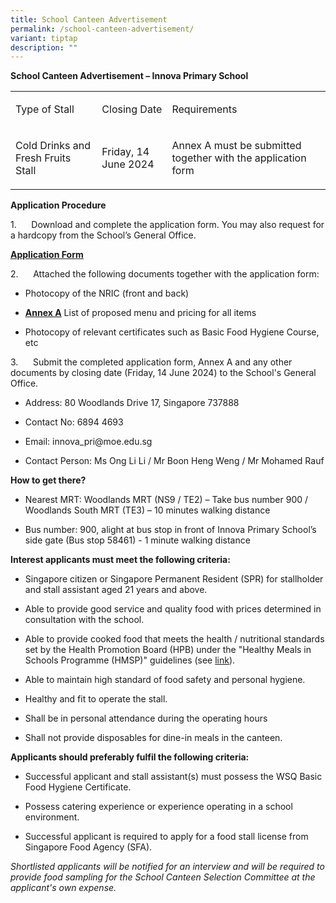 ```yaml
---
title: School Canteen Advertisement
permalink: /school-canteen-advertisement/
variant: tiptap
description: ""
---
```

<p><strong>School Canteen Advertisement – Innova Primary School</strong>
</p>
<table style="minWidth: 75px">
<colgroup>
<col>
<col>
<col>
</colgroup>
<tbody>
<tr>
<td rowspan="1" colspan="1">
<p>Type of Stall</p>
</td>
<td rowspan="1" colspan="1">
<p>Closing Date</p>
</td>
<td rowspan="1" colspan="1">
<p>Requirements</p>
</td>
</tr>
<tr>
<td rowspan="1" colspan="1">
<p>Cold Drinks and Fresh Fruits Stall</p>
</td>
<td rowspan="1" colspan="1">
<p>Friday, 14 June 2024</p>
</td>
<td rowspan="1" colspan="1">
<p>Annex A must be submitted together with the application form</p>
</td>
</tr>
</tbody>
</table>
<p><strong>Application Procedure</strong>
</p>
<p>1.&nbsp;&nbsp;&nbsp;&nbsp;&nbsp; Download and complete the application
form. You may also request for a hardcopy from the School’s General Office.</p>
<p><strong><a href="/files/Application_for_Canteen_Stall_in_Existing_School.pdf" rel="noopener noreferrer nofollow" target="_blank"><u>Application Form</u></a></strong>
</p>
<p>2.&nbsp;&nbsp;&nbsp;&nbsp;&nbsp; Attached the following documents together
with the application form:</p>
<ul data-tight="true" class="tight">
<li>
<p>Photocopy of the NRIC (front and back)</p>
</li>
<li>
<p><strong><a href="/files/Annex_A_Stall_1_Cold_Drinks_and_Fresh_Fruits.pdf" rel="noopener noreferrer nofollow" target="_blank"><u>Annex A</u></a></strong> List
of proposed menu and pricing for all items</p>
</li>
<li>
<p>Photocopy of relevant certificates such as Basic Food Hygiene Course,
etc</p>
</li>
</ul>
<p>3.&nbsp;&nbsp;&nbsp;&nbsp;&nbsp; Submit the completed application form,
Annex A and any other documents by closing date (Friday, 14 June 2024)
to the School's General Office.</p>
<ul data-tight="true" class="tight">
<li>
<p>Address: 80 Woodlands Drive 17, Singapore 737888</p>
</li>
<li>
<p>Contact No: 6894 4693</p>
</li>
<li>
<p>Email: <a rel="noopener noreferrer nofollow" target="_blank">innova_pri@moe.edu.sg</a>
</p>
</li>
<li>
<p>Contact Person: Ms Ong Li Li / Mr Boon Heng Weng / Mr Mohamed Rauf</p>
</li>
</ul>
<p><strong>How to get there?</strong>
</p>
<ul data-tight="true" class="tight">
<li>
<p>Nearest MRT: Woodlands MRT (NS9 / TE2) – Take bus number 900 / Woodlands
South MRT (TE3) – 10 minutes walking distance</p>
</li>
<li>
<p>Bus number: 900, alight at bus stop in front of Innova Primary School’s
side gate (Bus stop 58461) - 1 minute walking distance</p>
</li>
</ul>
<p><strong>Interest applicants must meet the following criteria:</strong>
</p>
<ul data-tight="true" class="tight">
<li>
<p>Singapore citizen or Singapore Permanent Resident (SPR) for stallholder
and stall assistant aged 21 years and above.</p>
</li>
<li>
<p>Able to provide good service and quality food with prices determined in
consultation with the school.</p>
</li>
<li>
<p>Able to provide cooked food that meets the health / nutritional standards
set by the Health Promotion Board (HPB) under the "Healthy Meals in Schools
Programme (HMSP)" guidelines (see&nbsp;<a href="https://www.hpb.gov.sg/schools/school-programmes/healthy-meals-in-schools-programme" rel="noopener noreferrer nofollow" target="_blank">link</a>).</p>
</li>
<li>
<p>Able to maintain high standard of food safety and personal hygiene.</p>
</li>
<li>
<p>Healthy and fit to operate the stall.</p>
</li>
<li>
<p>Shall be in personal attendance during the operating hours</p>
</li>
<li>
<p>Shall not provide disposables for dine-in meals in the canteen.</p>
</li>
</ul>
<p><strong>Applicants should preferably fulfil the following criteria:</strong>
</p>
<ul data-tight="true" class="tight">
<li>
<p>Successful applicant and stall assistant(s) must possess the WSQ Basic
Food Hygiene Certificate.</p>
</li>
<li>
<p>Possess catering experience or experience operating in a school environment.</p>
</li>
<li>
<p>Successful applicant is required to apply for a food stall license from
Singapore Food Agency (SFA).</p>
</li>
</ul>
<p><em>Shortlisted applicants will be notified for an interview and will be required to provide food sampling for the School Canteen Selection Committee at the applicant's own expense.</em>
</p>
<p>&nbsp;</p>
<p>&nbsp;</p>
<p>&nbsp;</p>